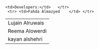 <table>

    <td>Developers:</td>   </tr>
     <tr> <td>Fahda Almazyed    </td> </tr>
  <tr> <td> Lujain Alruwais  </td> </tr>
  <tr>  <td> Reema Alowerdi   </td></tr>
  <tr>   <td> kayan alshehri   </td> </tr>



 </table>
